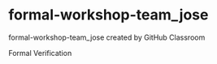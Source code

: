 # formal-workshop-team_jose
formal-workshop-team_jose created by GitHub Classroom

Formal Verification 
